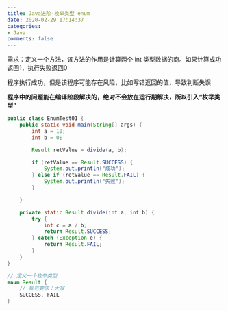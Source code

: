 ```yaml
---
title: Java进阶-枚举类型 enum
date: 2020-02-29 17:14:37
categories:
- Java
comments: false
---
```


需求：定义一个方法，该方法的作用是计算两个 int 类型数据的商。如果计算成功返回1，执行失败返回0

程序执行成功，但是该程序可能存在风险，比如写错返回的值，导致判断失误

**程序中的问题能在编译阶段解决的，绝对不会放在运行期解决，所以引入“枚举类型”**
<!--  more -->



```java
public class EnumTest01 {
	public static void main(String[] args) {
		int a = 10;
		int b = 0;

		Result retValue = divide(a, b);

		if (retValue == Result.SUCCESS) {
			System.out.println("成功");
		} else if (retValue == Result.FAIL) {
			System.out.println("失败");
		}

	}

	private static Result divide(int a, int b) {
		try {
			int c = a / b;
			return Result.SUCCESS;
		} catch (Exception e) {
			return Result.FAIL;
		}
	}
}

// 定义一个枚举类型
enum Result {
	// 规范要求：大写
	SUCCESS, FAIL
}
```

